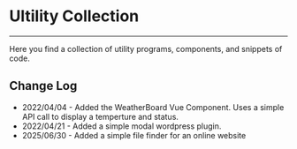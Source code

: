 # Ultility Collection
---

Here you find a collection of utility programs, components, and snippets of code.

## Change Log

- 2022/04/04 - Added the WeatherBoard Vue Component.  Uses a simple API call to display a temperture and status.
- 2022/04/21 - Added a simple modal wordpress plugin.
- 2025/06/30 - Added a simple file finder for an online website
